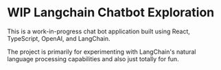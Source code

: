 # WIP Langchain Chatbot Exploration

This is a work-in-progress chat bot application built using React, TypeScript, OpenAI, and LangChain.

The project is primarily for experimenting with LangChain's natural language processing capabilities and also just totally for fun.
